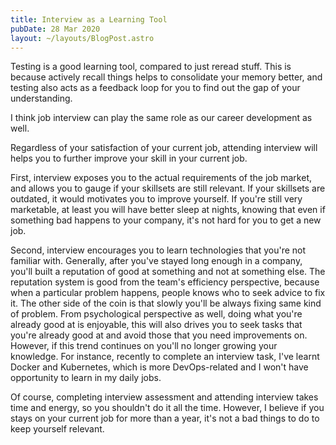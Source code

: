 ```yaml
---
title: Interview as a Learning Tool
pubDate: 28 Mar 2020
layout: ~/layouts/BlogPost.astro
---
```


Testing is a good learning tool, compared to just reread stuff. This is because actively recall things helps to consolidate your memory better, and testing also acts as a feedback loop for you to find out the gap of your understanding.

I think job interview can play the same role as our career development as well.

Regardless of your satisfaction of your current job, attending interview will helps you to further improve your skill in your current job.

First, interview exposes you to the actual requirements of the job market, and allows you to gauge if your skillsets are still relevant. If your skillsets are outdated, it would motivates you to improve yourself. If you're still very marketable, at least you will have better sleep at nights, knowing that even if something bad happens to your company, it's not hard for you to get a new job.

Second, interview encourages you to learn technologies that you're not familiar with. Generally, after you've stayed long enough in a company, you'll built a reputation of good at something and not at something else. The reputation system is good from the team's efficiency perspective, because when a particular problem happens, people knows who to seek advice to fix it. The other side of the coin is that slowly you'll be always fixing same kind of problem. From psychological perspective as well, doing what you're already good at is enjoyable, this will also drives you to seek tasks that you're already good at and avoid those that you need improvements on. However, if this trend continues on you'll no longer growing your knowledge. For instance, recently to complete an interview task, I've learnt Docker and Kubernetes, which is more DevOps-related and I won't have opportunity to learn in my daily jobs.

Of course, completing interview assessment and attending interview takes time and energy, so you shouldn't do it all the time. However, I believe if you stays on your current job for more than a year, it's not a bad things to do to keep yourself relevant.
